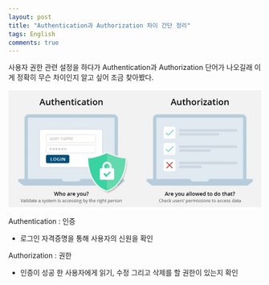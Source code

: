 ```yaml
---
layout: post
title: "Authentication과 Authorization 차이 간단 정리"
tags: English
comments: true
---
```


사용자 권한 관련 설정을 하다가 Authentication과 Authorization 단어가
나오길래 이게 정확히 무슨 차이인지 알고 싶어 조금 찾아봤다.

<img src="/images/authen_author.png">

Authentication : 인증
 - 로그인 자격증명을 통해 사용자의 신원을 확인

Authorization : 권한
 - 인증이 성공 한 사용자에게 읽기, 수정 그리고 삭제를 할 권한이 있는지 확인
